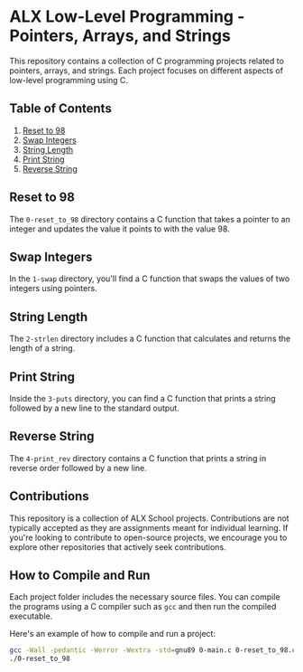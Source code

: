 # ALX Low-Level Programming - Pointers, Arrays, and Strings

This repository contains a collection of C programming projects related to pointers, arrays, and strings. Each project focuses on different aspects of low-level programming using C.

## Table of Contents

1. [Reset to 98](#reset-to-98)
2. [Swap Integers](#swap-integers)
3. [String Length](#string-length)
4. [Print String](#print-string)
5. [Reverse String](#reverse-string)

## Reset to 98

The `0-reset_to_98` directory contains a C function that takes a pointer to an integer and updates the value it points to with the value 98.

## Swap Integers

In the `1-swap` directory, you'll find a C function that swaps the values of two integers using pointers.

## String Length

The `2-strlen` directory includes a C function that calculates and returns the length of a string.

## Print String

Inside the `3-puts` directory, you can find a C function that prints a string followed by a new line to the standard output.

## Reverse String

The `4-print_rev` directory contains a C function that prints a string in reverse order followed by a new line.
## Contributions
This repository is a collection of ALX School projects. Contributions are not typically accepted as they are assignments meant for individual learning. If you're looking to contribute to open-source projects, we encourage you to explore other repositories that actively seek contributions.

## How to Compile and Run

Each project folder includes the necessary source files. You can compile the programs using a C compiler such as `gcc` and then run the compiled executable.

Here's an example of how to compile and run a project:

```bash
gcc -Wall -pedantic -Werror -Wextra -std=gnu89 0-main.c 0-reset_to_98.c -o 0-reset_to_98
./0-reset_to_98



